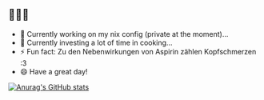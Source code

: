 ## 👋👋👋

<!--
**leqndborgm/leqndborgm** is a ✨ _special_ ✨ repository because its `README.md` (this file) appears on your GitHub profile.

Here are some ideas to get you started:
-->
- 🔭 Currently working on my nix config (private at the moment)...
- 🌱 Currently investing a lot of time in cooking...
- ⚡ Fun fact: Zu den Nebenwirkungen von Aspirin zählen Kopfschmerzen :3
- 😄 Have a great day!

[![Anurag's GitHub stats](https://github-readme-stats.vercel.app/api?username=anuraghazra)](https://github.com/anuraghazra/github-readme-stats)
